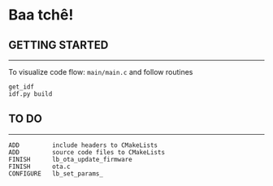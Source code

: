# Baa tchê!


## GETTING STARTED
-----------------
To visualize code flow: `main/main.c` and follow routines

```
get_idf
idf.py build
```

## TO DO
-----------------

```
ADD         include headers to CMakeLists
ADD         source code files to CMakeLists
FINISH      lb_ota_update_firmware
FINISH      ota.c
CONFIGURE   lb_set_params_
```
